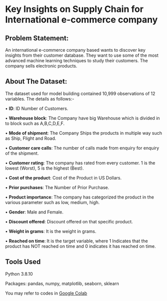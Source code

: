 # Key Insights on Supply Chain for International e-commerce company

## **Problem Statement:**

An international e-commerce company based wants to discover key insights from their customer database. They want to use some of the most advanced machine learning techniques to study their customers. The company sells electronic products.

## **About The Dataset:**

The dataset used for model building contained 10,999 observations of 12 variables. The details as follows:- 

•	**ID**: ID Number of Customers.

•	**Warehouse block**: The Company have big Warehouse which is divided in to block such as A,B,C,D,E,F.

•	**Mode of shipment**: The Company Ships the products in multiple way such as Ship, Flight and Road.

•	**Customer care calls**: The number of calls made from enquiry for enquiry of the shipment.

•	**Customer rating**: The company has rated from every customer. 1 is the lowest (Worst), 5 is the highest (Best).

•	**Cost of the product**: Cost of the Product in US Dollars.

•	**Prior purchases**: The Number of Prior Purchase.

•	**Product importance**: The company has categorized the product in the various parameter such as low, medium, high.

•	**Gender**: Male and Female.

•	**Discount offered**: Discount offered on that specific product.

•	**Weight in grams**: It is the weight in grams.

•	**Reached on time**: It is the target variable, where 1 Indicates that the product has NOT reached on time and 0 indicates it has reached on time.

## Tools Used
Python 3.8.10

Packages: pandas, numpy, matplotlib, seaborn, sklearn

You may refer to codes in [Google Colab](https://colab.research.google.com/drive/1LEDD08hdPRJgXeMjlBI4CNf4IFVtFPTj?usp=sharing)
